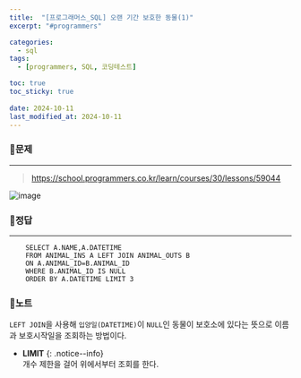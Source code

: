 ```yaml
---
title:  "[프로그래머스_SQL] 오랜 기간 보호한 동물(1)"
excerpt: "#programmers"

categories:
  - sql
tags:
  - [programmers, SQL, 코딩테스트]

toc: true
toc_sticky: true
 
date: 2024-10-11
last_modified_at: 2024-10-11
---
```


### 📜문제
-----
> <https://school.programmers.co.kr/learn/courses/30/lessons/59044>

![image](https://github.com/user-attachments/assets/70103fe8-a92a-4ebc-b4e4-aa8d7c608af1)
  
    
### 📜정답
-----
```
    SELECT A.NAME,A.DATETIME 
    FROM ANIMAL_INS A LEFT JOIN ANIMAL_OUTS B
    ON A.ANIMAL_ID=B.ANIMAL_ID
    WHERE B.ANIMAL_ID IS NULL
    ORDER BY A.DATETIME LIMIT 3
```

  
### 📜노트
`LEFT JOIN`을 사용해 `입양일(DATETIME)`이 `NULL`인 동물이 보호소에 있다는 뜻으로 이름과 보호시작일을 조회하는 방법이다.  
    
* **LIMIT** 
{: .notice--info}         
개수 제한을 걸어 위에서부터 조회를 한다.


